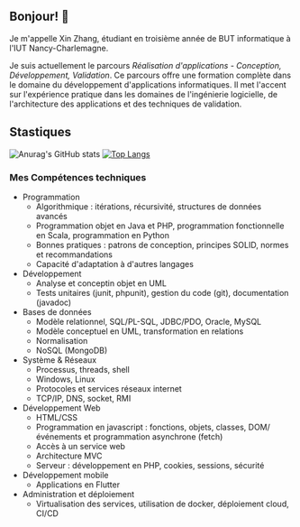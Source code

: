 ## Bonjour! 👋
Je m'appelle Xin Zhang, étudiant en troisième année de BUT informatique à l'IUT Nancy-Charlemagne. 

Je suis actuellement le parcours *Réalisation d'applications - Conception, Développement, Validation*.
Ce parcours offre une formation complète dans le domaine du développement d'applications informatiques.
Il met l'accent sur l'expérience pratique dans les domaines de l'ingénierie logicielle, de l'architecture des applications et des techniques de validation.

## Stastiques
![Anurag's GitHub stats](https://github-readme-stats.vercel.app/api?username=Fhkatez&count_private=true&hide_rank=true&hide_title=true&show_icons=true&theme=dark)
[![Top Langs](https://github-readme-stats.vercel.app/api/top-langs/?username=Fhkatez&layout=compact)](https://github.com/anuraghazra/github-readme-stats)

### Mes Compétences techniques
- Programmation
	- Algorithmique : itérations, récursivité, structures de données avancés
	- Programmation objet en Java et PHP, programmation fonctionnelle en Scala, programmation en Python
   	- Bonnes pratiques : patrons de conception, principes SOLID, normes et
recommandations
	- Capacité d'adaptation à d'autres langages
- Développement
	- Analyse et conceptin objet en UML
	- Tests unitaires (junit, phpunit), gestion du code (git), documentation (javadoc)
- Bases de données
	- Modèle relationnel, SQL/PL-SQL, JDBC/PDO, Oracle, MySQL
   	- Modèle conceptuel en UML, transformation en relations
	- Normalisation
	- NoSQL (MongoDB)
- Système & Réseaux
	- Processus, threads, shell
	- Windows, Linux
	- Protocoles et services réseaux internet
	- TCP/IP, DNS, socket, RMI
- Développement Web
	- HTML/CSS
	- Programmation en javascript : fonctions, objets, classes, DOM/événements et 
programmation asynchrone (fetch)
	- Accès à un service web
   	- Architecture MVC
	- Serveur : développement en PHP, cookies, sessions, sécurité
- Développement mobile
	- Applications en Flutter
- Administration et déploiement
  	- Virtualisation des services, utilisation de docker, déploiement cloud, CI/CD

